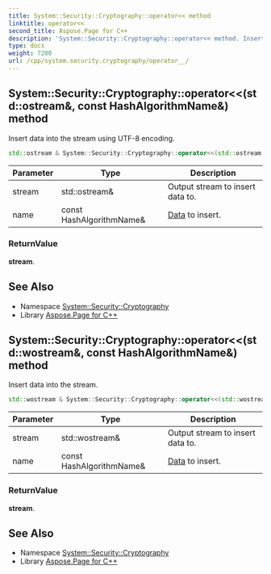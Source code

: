 ```yaml
---
title: System::Security::Cryptography::operator<< method
linktitle: operator<<
second_title: Aspose.Page for C++
description: 'System::Security::Cryptography::operator<< method. Insert data into the stream using UTF-8 encoding in C++.'
type: docs
weight: 7200
url: /cpp/system.security.cryptography/operator__/
---
```

## System::Security::Cryptography::operator<<(std::ostream\&, const HashAlgorithmName\&) method


Insert data into the stream using UTF-8 encoding.

```cpp
std::ostream & System::Security::Cryptography::operator<<(std::ostream &stream, const HashAlgorithmName &name)
```


| Parameter | Type | Description |
| --- | --- | --- |
| stream | std::ostream\& | Output stream to insert data to. |
| name | const HashAlgorithmName\& | [Data](../../system.data/) to insert. |

### ReturnValue

**stream**.

## See Also

* Namespace [System::Security::Cryptography](../)
* Library [Aspose.Page for C++](../../)
## System::Security::Cryptography::operator<<(std::wostream\&, const HashAlgorithmName\&) method


Insert data into the stream.

```cpp
std::wostream & System::Security::Cryptography::operator<<(std::wostream &stream, const HashAlgorithmName &name)
```


| Parameter | Type | Description |
| --- | --- | --- |
| stream | std::wostream\& | Output stream to insert data to. |
| name | const HashAlgorithmName\& | [Data](../../system.data/) to insert. |

### ReturnValue

**stream**.

## See Also

* Namespace [System::Security::Cryptography](../)
* Library [Aspose.Page for C++](../../)
